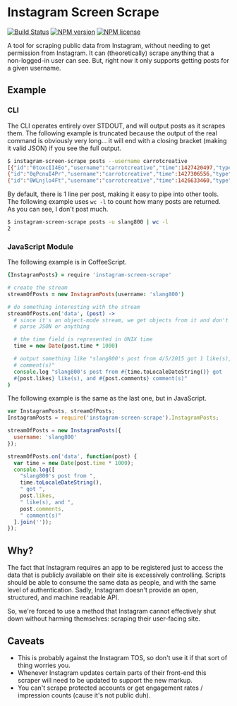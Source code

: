 # Instagram Screen Scrape
[![Build Status](http://img.shields.io/travis/slang800/instagram-screen-scrape.svg?style=flat-square)](https://travis-ci.org/slang800/instagram-screen-scrape) [![NPM version](http://img.shields.io/npm/v/instagram-screen-scrape.svg?style=flat-square)](https://www.npmjs.org/package/instagram-screen-scrape) [![NPM license](http://img.shields.io/npm/l/instagram-screen-scrape.svg?style=flat-square)](https://www.npmjs.org/package/instagram-screen-scrape)

A tool for scraping public data from Instagram, without needing to get permission from Instagram. It can (theoretically) scrape anything that a non-logged-in user can see. But, right now it only supports getting posts for a given username.

## Example
### CLI
The CLI operates entirely over STDOUT, and will output posts as it scrapes them. The following example is truncated because the output of the real command is obviously very long... it will end with a closing bracket (making it valid JSON) if you see the full output.

```bash
$ instagram-screen-scrape posts --username carrotcreative
[{"id":"0toxcII4Eo","username":"carrotcreative","time":1427420497,"type":"image","likes":82,"comments":3,"text":"Our CTO, @kylemac, speaking on the #LetsTalkCulture panel tonight @paperlesspost.","media":"https://scontent.cdninstagram.com/hphotos-xaf1/t51.2885-15/e15/11055816_398297847022038_803876945_n.jpg"},
{"id":"0qPcnuI4Pr","username":"carrotcreative","time":1427306556,"type":"image","likes":80,"comments":4,"text":"#bitchesbebakin took it to another level today for @nporteschaikin and @slang800's #Carrotversaries today.","media":"https://scontent.cdninstagram.com/hphotos-xaf1/t51.2885-15/e15/10959049_1546104325652055_1320782099_n.jpg"},
{"id":"0WLnjlo4Ft","username":"carrotcreative","time":1426633460,"type":"image","likes":61,"comments":1,"text":"T-shirts speak louder than words. Come find us @sxsw.","media":"https://scontent.cdninstagram.com/hphotos-xfa1/t51.2885-15/e15/11032904_789885121108568_378908081_n.jpg"},
```

By default, there is 1 line per post, making it easy to pipe into other tools. The following example uses `wc -l` to count how many posts are returned. As you can see, I don't post much.

```bash
$ instagram-screen-scrape posts -u slang800 | wc -l
2
```

### JavaScript Module
The following example is in CoffeeScript.

```coffee
{InstagramPosts} = require 'instagram-screen-scrape'

# create the stream
streamOfPosts = new InstagramPosts(username: 'slang800')

# do something interesting with the stream
streamOfPosts.on('data', (post) ->
  # since it's an object-mode stream, we get objects from it and don't need to
  # parse JSON or anything

  # the time field is represented in UNIX time
  time = new Date(post.time * 1000)

  # output something like "slang800's post from 4/5/2015 got 1 like(s), and 0
  # comment(s)"
  console.log "slang800's post from #{time.toLocaleDateString()} got
  #{post.likes} like(s), and #{post.comments} comment(s)"
)
```

The following example is the same as the last one, but in JavaScript.

```js
var InstagramPosts, streamOfPosts;
InstagramPosts = require('instagram-screen-scrape').InstagramPosts;

streamOfPosts = new InstagramPosts({
  username: 'slang800'
});

streamOfPosts.on('data', function(post) {
  var time = new Date(post.time * 1000);
  console.log([
    "slang800's post from ",
    time.toLocaleDateString(),
    " got ",
    post.likes,
    " like(s), and ",
    post.comments,
    " comment(s)"
  ].join(''));
});
```

## Why?
The fact that Instagram requires an app to be registered just to access the data that is publicly available on their site is excessively controlling. Scripts should be able to consume the same data as people, and with the same level of authentication. Sadly, Instagram doesn't provide an open, structured, and machine readable API.

So, we're forced to use a method that Instagram cannot effectively shut down without harming themselves: scraping their user-facing site.

## Caveats
- This is probably against the Instagram TOS, so don't use it if that sort of thing worries you.
- Whenever Instagram updates certain parts of their front-end this scraper will need to be updated to support the new markup.
- You can't scrape protected accounts or get engagement rates / impression counts (cause it's not public duh).
